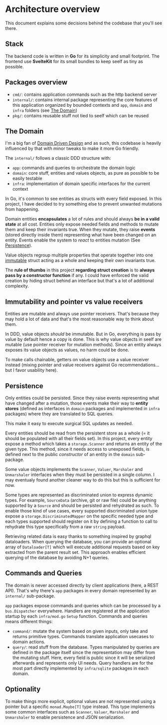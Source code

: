 # Architecture overview

This document explains some decisions behind the codebase that you'll see there.

## Stack

The backend code is written in **Go** for its simplicity and small footprint. The frontend use **SvelteKit** for its small bundles to keep seelf as tiny as possible.

## Packages overview

- `cmd/`: contains application commands such as the http backend server
- `internal/`: contains internal package representing the core features of this application organized by bounded contexts and `app`, `domain` and `infra` folders (see [The Domain](#the-domain))
- `pkg/`: contains reusable stuff not tied to seelf which can be reused

## The Domain

I'm a big fan of [Domain Driven Design](https://en.wikipedia.org/wiki/Domain-driven_design) and as such, this codebase is heavily influenced by that with minor tweaks to make it more Go friendly.

The `internal/` follows a classic DDD structure with:

- `app`: commands and queries to orchestrate the domain logic
- `domain`: core stuff, entities and values objects, as pure as possible to be easily testable
- `infra`: implementation of domain specific interfaces for the current context

In Go, it's common to see entities as structs with every field exposed. In this project, I have decided to try something else to prevent unwanted mutations from happening.

Domain entities **encapsulates** a lot of rules and should always **be in a valid state** at all cost. Entities only expose needed fields and methods to mutate them and keep their invariants true. When they mutate, they raise **events** (stored directly inside them) representing what have been changed on an entity. Events enable the system to _react_ to entities mutation (See [Persistence](#persistence)).

Value objects regroup multiple properties that operate together into one [immutable](#immutability) struct acting as a whole and keeping their own invariants true.

The **rule of thumbs** in this project **regarding struct creation** is to **always pass by a constructor function** if any. I could have enforced the valid creation by hiding struct behind an interface but that's a lot of additional complexity.

## Immutability and pointer vs value receivers

Entities are mutable and always use pointer receivers. That's because they may hold a lot of data and that's the most reasonable way to think about them.

In DDD, value objects _should_ be immutable. But in Go, everything is pass by value by default hence a copy is done. This is why value objects in seelf are mutable (use pointer receiver for mutation methods). Since an entity always exposes its value objects as values, no harm could be done.

To make calls chainable, getters on value objects use a value receiver instead (mixing pointer and value receivers against Go recommendations... but I favor usability here).

## Persistence

Only entities could be persisted. Since they raise events representing what have changed after a mutation, those events make their way to **entity stores** (defined as interfaces in `domain` packages and implemented in `infra` packages) where they are translated to SQL queries.

This make it easy to execute surgical SQL updates as needed.

Every entities should be read from the persistent store as a whole (= it should be populated with all their fields set). In this project, every entity expose a method which takes a `storage.Scanner` and returns an entity of the given type. This method, since it needs access to unexposed fields, is defined next to the public _constructor_ of an entity in the `domain` sub-package.

Some value objects implements the `Scanner`, `Valuer`, `Marshaler` and `Unmarshaler` interfaces when they must be persisted in a single column. I may eventualy found another cleaner way to do this but this is sufficient for now.

Some types are represented as discriminated union to express dynamic types. For example, `SourceData` (archive, git or raw file) could be anything supported by a `Source` and should be persisted and rehydrated as such. To enable those kind of use cases, every supported discriminated union type expose a `storage.DiscriminatedMapper` on the specific needed type and each types supported should register on it by defining a function to call to rehydrate this type specifically from a raw `string` payload.

Retrieving related data is easy thanks to something inspired by graphql dataloaders. When querying the database, you can provide an optional array of `Dataloader[T]` which will execute additional requests based on key extracted from the parent result set. This approach enables efficient querying of the database by avoiding N+1 queries.

## Commands and Queries

The domain is never accessed directly by client applications (here, a REST API). That's why there's `app` packages in every domain represented by an `internal/` sub-package.

`app` packages expose commands and queries which can be processed by a `bus.Dispatcher` everywhere. Handlers are registered at the application startup by each `infra/mod.go` `Setup` function. Commands and queries means different things:

- `command/`: mutate the system based on given inputs, only take and returns primitive types. Commands translate application usecases to domain actions.
- `query/`: read stuff from the database. Types manipulated by queries are defined in the package itself since the representation may differ from the mutating stuff. Here, every field is public since it will be serialized afterwards and represents only UI needs. Query handlers are for the most part directly implemented by `infra/sqlite` packages in each domain.

## Optionality

To make things more explicit, optional values are not represented using a pointer but a specific `monad.Maybe[T]` type instead. This type implements some common interfaces such as `Scanner`, `Valuer`, `Marshaler` and `Unmarshaler` to enable persistence and JSON serialization.
